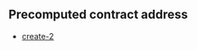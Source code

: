 ## Precomputed contract address
 - [create-2](https://www.cyfrin.io/glossary/precompute-contract-address-with-create2-solidity-code-example)